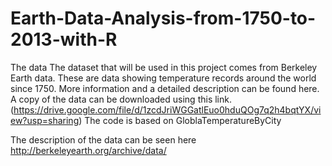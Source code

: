 # Earth-Data-Analysis-from-1750-to-2013-with-R
The data
The dataset that will be used in this project comes from Berkeley Earth data. These are
data showing temperature records around the world since 1750. More information and a
detailed description can be found here. A copy of the data can be downloaded using this
link.(https://drive.google.com/file/d/1zcdJriWGGatlEuo0hduQOg7q2h4bqtYX/view?usp=sharing)
The code is based on GloblaTemperatureByCity

The description of the data can be seen here
http://berkeleyearth.org/archive/data/
